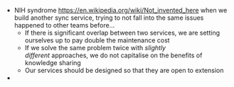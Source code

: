 - NIH syndrome https://en.wikipedia.org/wiki/Not_invented_here when we build another sync service, trying to not fall into the same issues happened to other teams before... 
	- If there is significant overlap between two services, we are setting ourselves up to pay double the maintenance cost
	- If we solve the same problem twice with _slightly different_ approaches, we do not capitalise on the benefits of knowledge sharing
	- Our services should be designed so that they are open to extension
- 